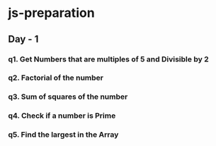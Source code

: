 # js-preparation


## Day - 1
### q1. Get Numbers that are multiples of 5 and Divisible by 2
### q2. Factorial of the number
### q3. Sum of squares of the number
### q4. Check if a number is Prime
### q5. Find the largest in the Array